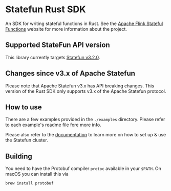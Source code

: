 # Statefun Rust SDK

An SDK for writing stateful functions in Rust. See the [Apache Flink Stateful
Functions](https://flink.apache.org/stateful-functions.html) website for more
information about the project.

## Supported StateFun API version

This library currently targets [Statefun v3.2.0](https://flink.apache.org/2022/01/31/stateful-functions-3.2.0-release-announcement/).

## Changes since v3.x of Apache Statefun

Please note that Apache Statefun v3.x has API breaking changes. This version of the Rust SDK
only supports v3.x of the Apache Statefun protocol.

## How to use

There are a few examples provided in the `./examples` directory. Please refer to each example's
readme file fore more info.

Please also refer to the [documentation](https://docs.rs/statefun) to learn more on how to
set up & use the Statefun cluster.

## Building

You need to have the Protobuf compiler `protoc` available in your `$PATH`. On
macOS you can install this via

```
brew install protobuf
```
